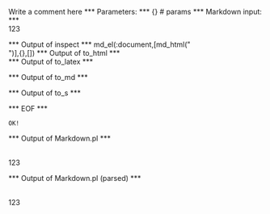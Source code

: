 Write a comment here
*** Parameters: ***
{} # params 
*** Markdown input: ***
<br/>123

*** Output of inspect ***
md_el(:document,[md_html("<br />")],{},[])
*** Output of to_html ***
<br />
*** Output of to_latex ***

*** Output of to_md ***

*** Output of to_s ***

*** EOF ***



	OK!



*** Output of Markdown.pl ***
<p><br/>123</p>

*** Output of Markdown.pl (parsed) ***
<div
    ><p
      ><br
      />123</p
  ></div
>